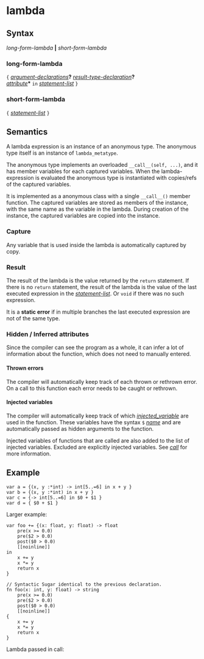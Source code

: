 # lambda

## Syntax

_long-form-lambda_ __|__ _short-form-lambda_

### long-form-lambda
`{` [_argument-declarations_](argument_declarations.md)__?__ [_result-type-declaration_](result_type_declaration.md)__?__\
[_attribute_](attribute.md)__*__
`in` [_statement-list_](statement_list.md) `}`

### short-form-lambda
`{` [_statement-list_](statement_list.md) `}`


## Semantics
A lambda expression is an instance of an anonymous type. The anonymous type
itself is an instance of `lambda_metatype`.

The anonymous type implements an overloaded `__call__(self, ...)`, and it
has member variables for each captured variables. When the lambda-expression is
evaluated the anonymous type is instantiated with copies/refs of the captured
variables. 

It is implemented as a anonymous class with a single `__call__()`
member function. The captured variables are stored as members of the
instance, with the same name as the variable in the lambda. During creation of
the instance, the captured variables are copied into the instance.

### Capture
Any variable that is used inside the lambda is automatically captured by copy.

### Result
The result of the lambda is the value returned by the `return` statement. If
there is no `return` statement, the result of the lambda is the value of the
last executed expression in the [_statement-list_](statement_list.md). Or `void`
if there was no such expression.

It is a **static error** if in multiple branches the last executed expression
are not of the same type.

### Hidden / Inferred attributes
Since the compiler can see the program as a whole, it can infer a lot of
information about the function, which does not need to manually entered.

#### Thrown errors
The compiler will automatically keep track of each thrown or rethrown error.
On a call to this function each error needs to be caught or rethrown.

#### Injected variables
The compiler will automatically keep track of which
[_injected_variable_](injected_variable.md) are used in the function. These
variables have the syntax `$` [_name_](name.md) and are automatically passed as
hidden arguments to the function.

Injected variables of functions that are called are also added to the list of
injected variables. Excluded are explicitly injected variables.
See [_call_](call.md) for more information.


## Example

```
var a = {(x, y :*int) -> int[5..=6] in x + y }
var b = {(x, y :*int) in x + y }
var c = {-> int[5..=6] in $0 + $1 }
var d = { $0 + $1 }
```

Larger example:

```
var foo += {(x: float, y: float) -> float
    pre(x >= 0.0)
    pre($2 > 0.0)
    post($0 > 0.0)
    [[noinline]]
in
    x += y
    x *= y
    return x
}

// Syntactic Sugar identical to the previous declaration.
fn foo(x: int, y: float) -> string
    pre(x >= 0.0)
    pre($2 > 0.0)
    post($0 > 0.0)
    [[noinline]]
{
    x += y
    x *= y
    return x
}
```

Lambda passed in call:


